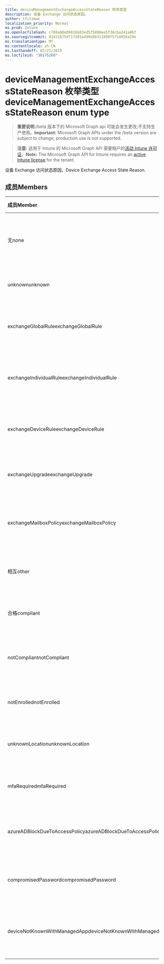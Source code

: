 ```yaml
---
title: deviceManagementExchangeAccessStateReason 枚举类型
description: 设备 Exchange 访问状态原因。
author: tfitzmac
localization_priority: Normal
ms.prod: Intune
ms.openlocfilehash: c788a08e09816683ed575898ee5f36cba241a8bf
ms.sourcegitcommit: 03421b75d717101a499e0b311890f5714056e29e
ms.translationtype: MT
ms.contentlocale: zh-CN
ms.lasthandoff: 02/21/2019
ms.locfileid: "30175260"
---
```

# <a name="devicemanagementexchangeaccessstatereason-enum-type"></a><span data-ttu-id="7988e-103">deviceManagementExchangeAccessStateReason 枚举类型</span><span class="sxs-lookup"><span data-stu-id="7988e-103">deviceManagementExchangeAccessStateReason enum type</span></span>

> <span data-ttu-id="7988e-104">**重要说明:**/beta 版本下的 Microsoft Graph api 可能会发生更改;不支持生产使用。</span><span class="sxs-lookup"><span data-stu-id="7988e-104">**Important:** Microsoft Graph APIs under the /beta version are subject to change; production use is not supported.</span></span>

> <span data-ttu-id="7988e-105">**注意:** 适用于 Intune 的 Microsoft Graph API 需要租户的[活动 Intune 许可证](https://go.microsoft.com/fwlink/?linkid=839381)。</span><span class="sxs-lookup"><span data-stu-id="7988e-105">**Note:** The Microsoft Graph API for Intune requires an [active Intune license](https://go.microsoft.com/fwlink/?linkid=839381) for the tenant.</span></span>

<span data-ttu-id="7988e-106">设备 Exchange 访问状态原因。</span><span class="sxs-lookup"><span data-stu-id="7988e-106">Device Exchange Access State Reason.</span></span>

## <a name="members"></a><span data-ttu-id="7988e-107">成员</span><span class="sxs-lookup"><span data-stu-id="7988e-107">Members</span></span>
|<span data-ttu-id="7988e-108">成员</span><span class="sxs-lookup"><span data-stu-id="7988e-108">Member</span></span>|<span data-ttu-id="7988e-109">值</span><span class="sxs-lookup"><span data-stu-id="7988e-109">Value</span></span>|<span data-ttu-id="7988e-110">说明</span><span class="sxs-lookup"><span data-stu-id="7988e-110">Description</span></span>|
|:---|:---|:---|
|<span data-ttu-id="7988e-111">无</span><span class="sxs-lookup"><span data-stu-id="7988e-111">none</span></span>|<span data-ttu-id="7988e-112">0</span><span class="sxs-lookup"><span data-stu-id="7988e-112">0</span></span>|<span data-ttu-id="7988e-113">未发现来自 Exchange 的访问状态原因</span><span class="sxs-lookup"><span data-stu-id="7988e-113">No access state reason discovered from Exchange</span></span>|
|<span data-ttu-id="7988e-114">unknown</span><span class="sxs-lookup"><span data-stu-id="7988e-114">unknown</span></span>|<span data-ttu-id="7988e-115">1</span><span class="sxs-lookup"><span data-stu-id="7988e-115">1</span></span>|<span data-ttu-id="7988e-116">未知访问状态原因</span><span class="sxs-lookup"><span data-stu-id="7988e-116">Unknown access state reason</span></span>|
|<span data-ttu-id="7988e-117">exchangeGlobalRule</span><span class="sxs-lookup"><span data-stu-id="7988e-117">exchangeGlobalRule</span></span>|<span data-ttu-id="7988e-118">双面</span><span class="sxs-lookup"><span data-stu-id="7988e-118">2</span></span>|<span data-ttu-id="7988e-119">由 Exchange 全局规则确定的访问状态</span><span class="sxs-lookup"><span data-stu-id="7988e-119">Access state determined by Exchange Global rule</span></span>|
|<span data-ttu-id="7988e-120">exchangeIndividualRule</span><span class="sxs-lookup"><span data-stu-id="7988e-120">exchangeIndividualRule</span></span>|<span data-ttu-id="7988e-121">第三章</span><span class="sxs-lookup"><span data-stu-id="7988e-121">3</span></span>|<span data-ttu-id="7988e-122">由 Exchange 单个规则确定的访问状态</span><span class="sxs-lookup"><span data-stu-id="7988e-122">Access state determined by Exchange Individual rule</span></span>|
|<span data-ttu-id="7988e-123">exchangeDeviceRule</span><span class="sxs-lookup"><span data-stu-id="7988e-123">exchangeDeviceRule</span></span>|<span data-ttu-id="7988e-124">4</span><span class="sxs-lookup"><span data-stu-id="7988e-124">4</span></span>|<span data-ttu-id="7988e-125">由 Exchange 设备规则确定的访问状态</span><span class="sxs-lookup"><span data-stu-id="7988e-125">Access state determined by Exchange Device rule</span></span>|
|<span data-ttu-id="7988e-126">exchangeUpgrade</span><span class="sxs-lookup"><span data-stu-id="7988e-126">exchangeUpgrade</span></span>|<span data-ttu-id="7988e-127">5</span><span class="sxs-lookup"><span data-stu-id="7988e-127">5</span></span>|<span data-ttu-id="7988e-128">Exchange 升级导致的访问状态</span><span class="sxs-lookup"><span data-stu-id="7988e-128">Access state due to Exchange upgrade</span></span>|
|<span data-ttu-id="7988e-129">exchangeMailboxPolicy</span><span class="sxs-lookup"><span data-stu-id="7988e-129">exchangeMailboxPolicy</span></span>|<span data-ttu-id="7988e-130">型</span><span class="sxs-lookup"><span data-stu-id="7988e-130">6</span></span>|<span data-ttu-id="7988e-131">由 Exchange 邮箱策略确定的访问状态</span><span class="sxs-lookup"><span data-stu-id="7988e-131">Access state determined by Exchange Mailbox Policy</span></span>|
|<span data-ttu-id="7988e-132">相互</span><span class="sxs-lookup"><span data-stu-id="7988e-132">other</span></span>|<span data-ttu-id="7988e-133">步</span><span class="sxs-lookup"><span data-stu-id="7988e-133">7</span></span>|<span data-ttu-id="7988e-134">由 Exchange 确定的访问状态</span><span class="sxs-lookup"><span data-stu-id="7988e-134">Access state determined by Exchange</span></span>|
|<span data-ttu-id="7988e-135">合格</span><span class="sxs-lookup"><span data-stu-id="7988e-135">compliant</span></span>|<span data-ttu-id="7988e-136">utf-8</span><span class="sxs-lookup"><span data-stu-id="7988e-136">8</span></span>|<span data-ttu-id="7988e-137">合规性挑战授予的访问状态</span><span class="sxs-lookup"><span data-stu-id="7988e-137">Access state granted by compliance challenge</span></span>|
|<span data-ttu-id="7988e-138">notCompliant</span><span class="sxs-lookup"><span data-stu-id="7988e-138">notCompliant</span></span>|<span data-ttu-id="7988e-139">第</span><span class="sxs-lookup"><span data-stu-id="7988e-139">9</span></span>|<span data-ttu-id="7988e-140">由合规性挑战吊销的访问状态</span><span class="sxs-lookup"><span data-stu-id="7988e-140">Access state revoked by compliance challenge</span></span>|
|<span data-ttu-id="7988e-141">notEnrolled</span><span class="sxs-lookup"><span data-stu-id="7988e-141">notEnrolled</span></span>|<span data-ttu-id="7988e-142">10</span><span class="sxs-lookup"><span data-stu-id="7988e-142">10</span></span>|<span data-ttu-id="7988e-143">由管理质询吊销的访问状态</span><span class="sxs-lookup"><span data-stu-id="7988e-143">Access state revoked by management challenge</span></span>|
|<span data-ttu-id="7988e-144">unknownLocation</span><span class="sxs-lookup"><span data-stu-id="7988e-144">unknownLocation</span></span>|<span data-ttu-id="7988e-145">12</span><span class="sxs-lookup"><span data-stu-id="7988e-145">12</span></span>|<span data-ttu-id="7988e-146">由于未知位置导致的访问状态</span><span class="sxs-lookup"><span data-stu-id="7988e-146">Access state due to unknown location</span></span>|
|<span data-ttu-id="7988e-147">mfaRequired</span><span class="sxs-lookup"><span data-stu-id="7988e-147">mfaRequired</span></span>|<span data-ttu-id="7988e-148">13</span><span class="sxs-lookup"><span data-stu-id="7988e-148">13</span></span>|<span data-ttu-id="7988e-149">由于 MFA 质询而导致的访问状态</span><span class="sxs-lookup"><span data-stu-id="7988e-149">Access state due to MFA challenge</span></span>|
|<span data-ttu-id="7988e-150">azureADBlockDueToAccessPolicy</span><span class="sxs-lookup"><span data-stu-id="7988e-150">azureADBlockDueToAccessPolicy</span></span>|<span data-ttu-id="7988e-151">日</span><span class="sxs-lookup"><span data-stu-id="7988e-151">14</span></span>|<span data-ttu-id="7988e-152">由 AAD 访问策略吊销的访问状态</span><span class="sxs-lookup"><span data-stu-id="7988e-152">Access State revoked by AAD Access Policy</span></span>|
|<span data-ttu-id="7988e-153">compromisedPassword</span><span class="sxs-lookup"><span data-stu-id="7988e-153">compromisedPassword</span></span>|<span data-ttu-id="7988e-154">个</span><span class="sxs-lookup"><span data-stu-id="7988e-154">15</span></span>|<span data-ttu-id="7988e-155">通过密码被破解的密码吊销的访问状态</span><span class="sxs-lookup"><span data-stu-id="7988e-155">Access State revoked by compromised password</span></span>|
|<span data-ttu-id="7988e-156">deviceNotKnownWithManagedApp</span><span class="sxs-lookup"><span data-stu-id="7988e-156">deviceNotKnownWithManagedApp</span></span>|<span data-ttu-id="7988e-157">位</span><span class="sxs-lookup"><span data-stu-id="7988e-157">16</span></span>|<span data-ttu-id="7988e-158">由托管应用程序质询吊销的访问状态</span><span class="sxs-lookup"><span data-stu-id="7988e-158">Access state revoked by managed application challenge</span></span>|




